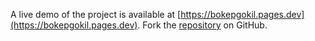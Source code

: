 A live demo of the project is available at [https://bokepgokil.pages.dev](https://bokepgokil.pages.dev).
Fork the [repository](https://github.com/keysorbawah/viralngewe) on GitHub.